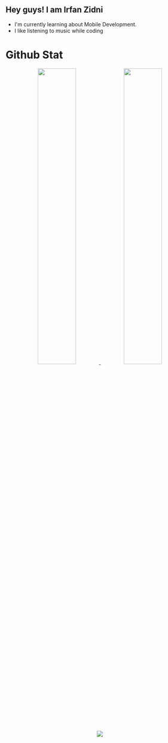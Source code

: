 ## Hey guys! I am Irfan Zidni
 
- I'm currently learning about Mobile Development.
- I like listening to music while coding 

# Github Stat

<p align="center">
  <a href="https://github.com/irfanzidniofficial">
    <img src="https://github-readme-stats.vercel.app/api?username=irfanzidniofficial&show_icons=true&theme=github_dark&hide_border=true" width="45%" />
    <img src="https://github-readme-streak-stats.herokuapp.com/?user=irfanzidniofficial&theme=github-dark-blue&hide_border=true" width="45%"/>
  </a>
</p>

<p align="center">
  <a href="https://github.com/irfanzidniofficial">
    <img src="https://activity-graph.herokuapp.com/graph?username=irfanzidniofficial&theme=react-dark"/>
  </a>
</p>
